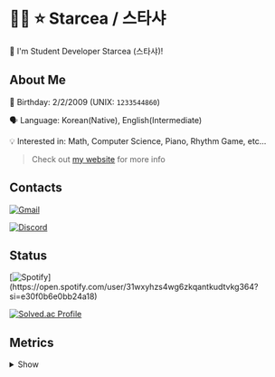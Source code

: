 # 🏳️‍⚧️ ⭐ Starcea / 스타샤
:wave: I'm Student Developer Starcea (스타샤)!

## About Me
:birthday: Birthday: 2/2/2009 (UNIX: `1233544860`)

🗣️ Language: Korean(Native), English(Intermediate)

💡 Interested in: Math, Computer Science, Piano, Rhythm Game, etc...

> Check out [my website](https://starcea.vercel.app) for more info

## Contacts
[![Gmail](https://img.shields.io/badge/stardev.uwu@gmail.com-D14836?style=flat-square&logo=gmail&logoColor=white)](mailto:stardev.uwu@gmail.com)

[![Discord](https://discord-profile-starcea.paring.moe/discord/798690702635827200)](https://discord.gg/APKV8NF8Wd)

## Status
[![Spotify](https://discord-profile-starcea.paring.moe/spotify/798690702635827200?)](https://open.spotify.com/user/31wxyhzs4wg6zkqantkudtvkg364?si=e30f0b6e0bb24a18)

[![Solved.ac Profile](http://mazassumnida.wtf/api/v2/generate_badge?boj=starcea)](https://solved.ac/profile/starcea)

## Metrics
<details><summary>Show</summary>

[![Metrics](/github-metrics.svg)](https://github.com/lowlighter/metrics)

</details>
